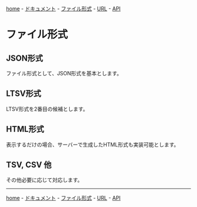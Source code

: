 [home](../README.md#readme) -
[ドキュメント](index-jp.md#readme) -
[ファイル形式](format-jp.md#readme) -
[URL](url-jp.md#readme) -
[API](api-jp.md#readme)

# ファイル形式

## JSON形式

ファイル形式として、JSON形式を基本とします。

## LTSV形式

LTSV形式を2番目の候補とします。

## HTML形式

表示するだけの場合、サーバーで生成したHTML形式も実装可能とします。

## TSV, CSV 他

その他必要に応じて対応します。

- - -

[home](../readme-jp.md#readme) -
[ドキュメント](index-jp.md#readme) -
[ファイル形式](format-jp.md#readme) -
[URL](url-jp.md#readme) -
[API](api-jp.md#readme)
